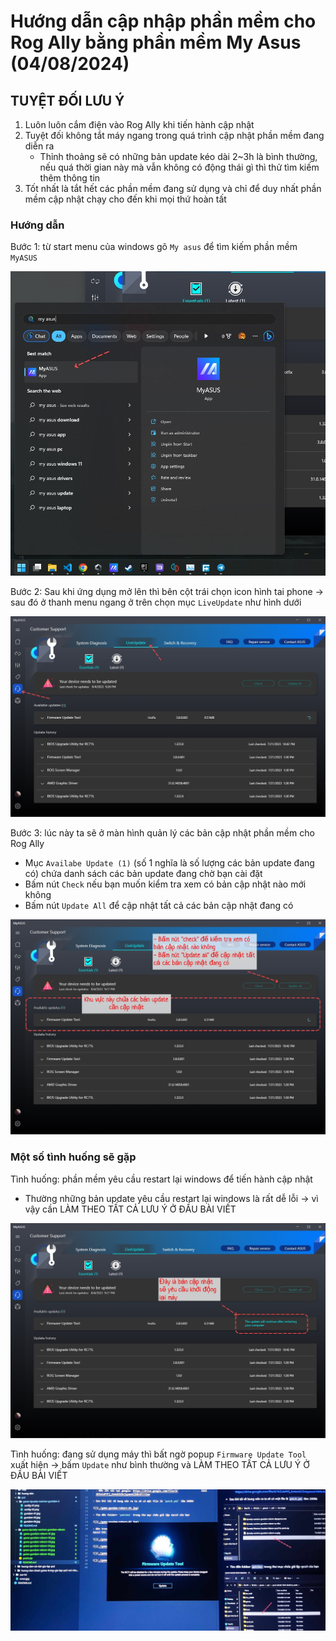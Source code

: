 # Hướng dẫn cập nhập phần mềm cho Rog Ally bằng phần mềm My Asus (04/08/2024)

## TUYỆT ĐỐI LƯU Ý

1. Luôn luôn cắm điện vào Rog Ally khi tiến hành cập nhật
2. Tuyệt đối không tắt máy ngang trong quá trình cập nhật phần mềm đang diễn ra
    - Thỉnh thoảng sẽ có những bản update kéo dài 2~3h là bình thường, nếu quá thời gian này mà vẫn không có động thái gì thì thử tìm kiếm thêm thông tin
3. Tốt nhất là tắt hết các phần mềm đang sử dụng và chỉ để duy nhất phần mềm cập nhật chạy cho đến khi mọi thứ hoàn tất

### Hướng dẫn

Bước 1: từ start menu của windows gõ `My asus` để tìm kiếm phần mềm `MyASUS`

![](./my-asus-update-01.jpg)

Bước 2: Sau khi ứng dụng mở lên thì bên cột trái chọn icon hình tai phone -> sau đó ở thanh menu ngang ở trên chọn mục `LiveUpdate` như hình dưới

![](./my-asus-update-02.jpg)

Bước 3: lúc này ta sẽ ở màn hình quản lý các bản cập nhật phần mềm cho Rog Ally

- Mục `Availabe Update (1)` (số 1 nghĩa là số lượng các bản update đang có) chứa danh sách các bản update đang chờ bạn cài đặt
- Bấm nút `Check` nếu bạn muốn kiểm tra xem có bản cập nhật nào mới không
- Bấm nút `Update All` để cập nhật tất cả các bản cập nhật đang có

![](./my-asus-update-03.jpg)

### Một số tình huống sẽ gặp

Tình huống: phần mềm yêu cầu restart lại windows để tiến hành cập nhật 
  - Thường những bản update yêu cầu restart lại windows là rất dễ lỗi -> vì vậy cần LÀM THEO TẤT CẢ LƯU Ý Ở ĐẦU BÀI VIẾT

![](./my-asus-update-case-need-restart-device.jpg)

Tình huống: đang sử dụng máy thì bất ngờ popup `Firmware Update Tool` xuất hiện -> bấm `Update` như bình thường và LÀM THEO TẤT CẢ LƯU Ý Ở ĐẦU BÀI VIẾT

![](./my-asus-update-case-popup-update-firmware-tool.jpg)